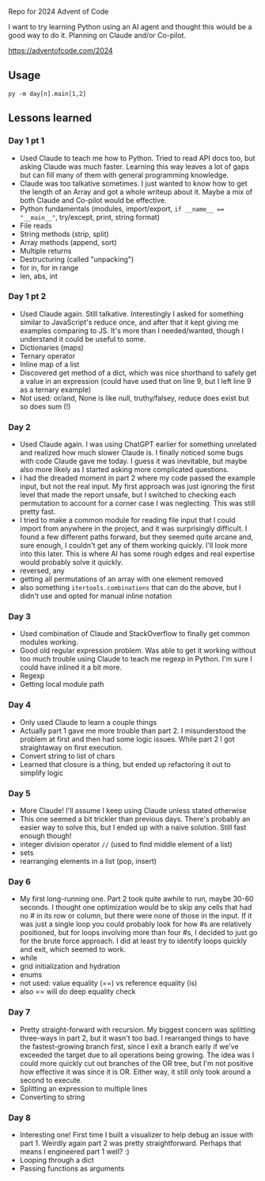 Repo for 2024 Advent of Code

I want to try learning Python using an AI agent and thought this would be a good way to do it. Planning on Claude and/or Co-pilot.

https://adventofcode.com/2024

## Usage

```
py -m day[n].main[1,2]
```

## Lessons learned

### Day 1 pt 1
- Used Claude to teach me how to Python. Tried to read API docs too, but asking Claude was much faster. Learning this way leaves a lot of gaps but can fill many of them with general programming knowledge.
- Claude was too talkative sometimes. I just wanted to know how to get the length of an Array and got a whole writeup about it. Maybe a mix of both Claude and Co-pilot would be effective.
- Python fundamentals (modules, import/export, `if __name__ == "__main__"`, try/except, print, string format)
- File reads
- String methods (strip, split)
- Array methods (append, sort)
- Multiple returns
- Destructuring (called "unpacking")
- for in, for in range
- len, abs, int

### Day 1 pt 2
- Used Claude again. Still talkative. Interestingly I asked for something similar to JavaScript's reduce once, and after that it kept giving me examples comparing to JS. It's more than I needed/wanted, though I understand it could be useful to some.
- Dictionaries (maps)
- Ternary operator
- Inline map of a list
- Discovered get method of a dict, which was nice shorthand to safely get a value in an expression (could have used that on line 9, but I left line 9 as a ternary example)
- Not used: or/and, None is like null, truthy/falsey, reduce does exist but so does sum (!)

### Day 2
- Used Claude again. I was using ChatGPT earlier for something unrelated and realized how much slower Claude is. I finally noticed some bugs with code Claude gave me today. I guess it was inevitable, but maybe also more likely as I started asking more complicated questions.
- I had the dreaded moment in part 2 where my code passed the example input, but not the real input. My first approach was just ignoring the first level that made the report unsafe, but I switched to checking each permutation to account for a corner case I was neglecting. This was still pretty fast.
- I tried to make a common module for reading file input that I could import from anywhere in the project, and it was surprisingly difficult. I found a few different paths forward, but they seemed quite arcane and, sure enough, I couldn't get any of them working quickly. I'll look more into this later. This is where AI has some rough edges and real expertise would probably solve it quickly.
- reversed, any
- getting all permutations of an array with one element removed
- also something `itertools.combinations` that can do the above, but I didn't use and opted for manual inline notation

### Day 3
- Used combination of Claude and StackOverflow to finally get common modules working.
- Good old regular expression problem. Was able to get it working without too much trouble using Claude to teach me regexp in Python. I'm sure I could have inlined it a bit more.
- Regexp
- Getting local module path

### Day 4
- Only used Claude to learn a couple things
- Actually part 1 gave me more trouble than part 2. I misunderstood the problem at first and then had some logic issues. While part 2 I got straightaway on first execution.
- Convert string to list of chars
- Learned that closure is a thing, but ended up refactoring it out to simplify logic

### Day 5
- More Claude! I'll assume I keep using Claude unless stated otherwise
- This one seemed a bit trickier than previous days. There's probably an easier way to solve this, but I ended up with a naive solution. Still fast enough though!
- integer division operator `//` (used to find middle element of a list)
- sets
- rearranging elements in a list (pop, insert)

### Day 6
- My first long-running one. Part 2 took quite awhile to run, maybe 30-60 seconds. I thought one optimization would be to skip any cells that had no # in its row or column, but there were none of those in the input. If it was just a single loop you could probably look for how #s are relatively positioned, but for loops involving more than four #s, I decided to just go for the brute force approach. I did at least try to identify loops quickly and exit, which seemed to work.
- while
- grid initialization and hydration
- enums
- not used: value equality (==) vs reference equality (is)
- also == will do deep equality check

### Day 7
- Pretty straight-forward with recursion. My biggest concern was splitting three-ways in part 2, but it wasn't too bad. I rearranged things to have the fastest-growing branch first, since I exit a branch early if we've exceeded the target due to all operations being growing. The idea was I could more quickly cut out branches of the OR tree, but I'm not positive how effective it was since it is OR. Either way, it still only took around a second to execute.
- Splitting an expression to multiple lines
- Converting to string

### Day 8
- Interesting one! First time I built a visualizer to help debug an issue with part 1. Weirdly again part 2 was pretty straightforward. Perhaps that means I engineered part 1 well? :)
- Looping through a dict
- Passing functions as arguments